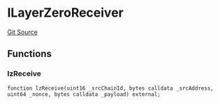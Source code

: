 # ILayerZeroReceiver
[Git Source](https://github.com/manifoldfinance/mevETH/blob/744c86166044c40a1c176b100f17322ace7974b4/src/interfaces/ILayerZeroReceiver.sol)


## Functions
### lzReceive


```solidity
function lzReceive(uint16 _srcChainId, bytes calldata _srcAddress, uint64 _nonce, bytes calldata _payload) external;
```

